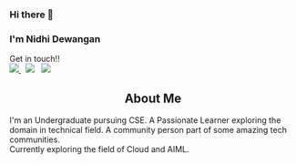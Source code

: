 ### Hi there 👋
### I'm Nidhi Dewangan
Get in touch!!
<br><a target="_blank" href="https://www.twitter.com/iamamit_18/"> <img src="https://img.shields.io/badge/-Twitter-blue?style=for-the-badge&logo=Twitter&logoColor=white&link=https://www.twitter.com/NidhiDewangan03/"/> </a> &nbsp;
<a target="_blank" href="https://www.linkedin.com/in/nidhidewangan03/"><img src="https://img.shields.io/badge/-LinkedIn-blue?style=for-the-badge&logo=Linkedin&logoColor=white&link=https://www.linkedin.com/in/nidhidewangan03/"/></a> &nbsp;
<a href="mailto:nidew2003@gmail.com.com"><img src="https://img.shields.io/badge/gmail-red?&style=for-the-badge&logo=gmail&logoColor=white"/> </a> 

<h2 align="center">About Me</h2>
I'm an Undergraduate pursuing CSE. A Passionate Learner exploring the domain in technical field. A community person part of some amazing tech communities.<br>Currently exploring the field of Cloud and AIML.

<br>
<!-- <h2 align="center">Tech Activity</h2>
<ul><li>Holiday Hacks Organiser</li><li>Microsoft Azure Devday Durg Organiser</li><li>HackClubSSTC</li><li>GDSC SSTC</li></ul> -->




<!--
**nidhidewangan03/nidhidewangan03** is a ✨ _special_ ✨ repository because its `README.md` (this file) appears on your GitHub profile.

Here are some ideas to get you started:

- 🔭 I’m currently working on ...
- 🌱 I’m currently learning ...
- 👯 I’m looking to collaborate on ...
- 🤔 I’m looking for help with ...
- 💬 Ask me about ...
- 📫 How to reach me: ...
- 😄 Pronouns: ...
- ⚡ Fun fact: ...
-->
